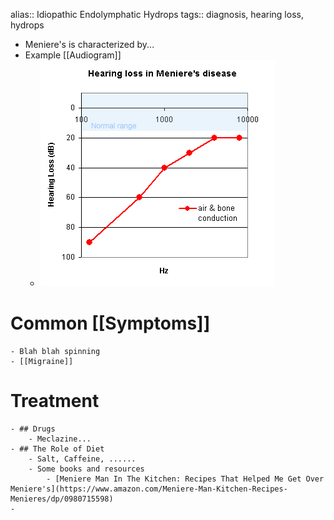 alias:: Idiopathic Endolymphatic Hydrops
tags:: diagnosis, hearing loss, hydrops

- Meniere's is characterized by...
- Example [[Audiogram]]
	- ![meniereaudio.gif](../assets/meniereaudio_1638464957398_0.gif)
# Common [[Symptoms]]
	- Blah blah spinning
	- [[Migraine]]
# Treatment
	- ## Drugs
		- Meclazine...
	- ## The Role of Diet
		- Salt, Caffeine, ......
		- Some books and resources
			- [Meniere Man In The Kitchen: Recipes That Helped Me Get Over Meniere's](https://www.amazon.com/Meniere-Man-Kitchen-Recipes-Menieres/dp/0980715598)
	-